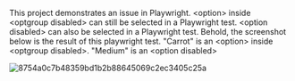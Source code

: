 This project demonstrates an issue in Playwright. &lt;option> inside &lt;optgroup disabled> can still be selected in a Playwright test. &lt;option disabled> can also be selected in a Playwright test. Behold, the screenshot below is the result of this playwright test. "Carrot" is an &lt;option> inside &lt;optgroup disabled>. "Medium" is an &lt;option disabled>

![8754a0c7b48359bd1b2b88645069c2ec3405c25a](https://github.com/user-attachments/assets/4dc3843e-2396-4dad-b1cd-354479428ddb)
